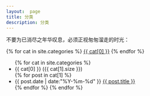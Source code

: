 ```yaml
---
layout:  page
title: 分类
description: 分类
---
```

不要为已消尽之年华叹息，必须正视匆匆溜走的时光：

<div class="tagcloud upper gray">
{% for cat in site.categories %}
<a href="#{{ cat[0] }}">{{ cat[0] }}</a>
{% endfor %}
</div>

<ul class="archive">
{% for cat in site.categories %}
	<li class="year" id="{{ cat[0] }}">{{ cat[0] }} ({{ cat[1].size }})</li>
	{% for post in cat[1] %}
	<li class="item">
		<time datetime="{{ post.date | date:"%Y-%m-%d" }}">{{ post.date | date:"%Y-%m-%d" }}</time>
		<a href="{{ post.url }}" title="{{ post.title }}">{{ post.title }}</a>
	</li>
	{% endfor %}
{% endfor %}
</ul>
